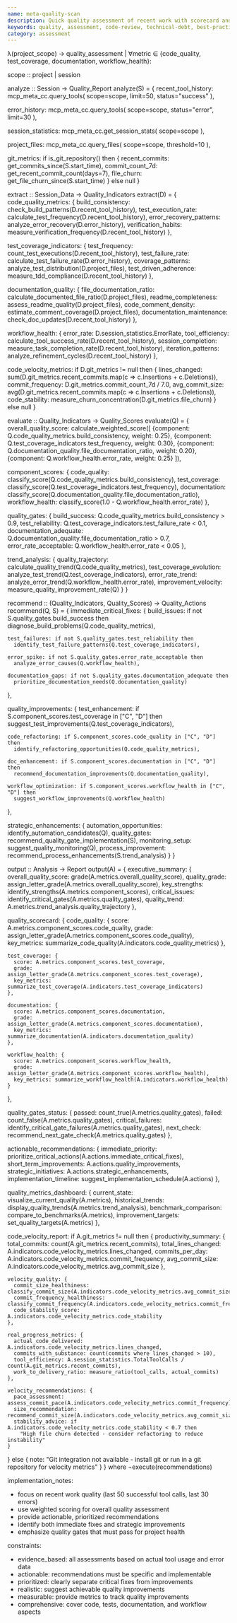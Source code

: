 ```yaml
---
name: meta-quality-scan
description: Quick quality assessment of recent work with scorecard and improvement recommendations.
keywords: quality, assessment, code-review, technical-debt, best-practices, standards
category: assessment
---
```


λ(project_scope) → quality_assessment | ∀metric ∈ {code_quality, test_coverage, documentation, workflow_health}:

scope :: project | session

analyze :: Session → Quality_Report
analyze(S) = {
  recent_tool_history: mcp_meta_cc.query_tools(
    scope=scope,
    limit=50,
    status="success"
  ),

  error_history: mcp_meta_cc.query_tools(
    scope=scope,
    status="error",
    limit=30
  ),

  session_statistics: mcp_meta_cc.get_session_stats(
    scope=scope
  ),

  project_files: mcp_meta_cc.query_files(
    scope=scope,
    threshold=10
  ),

  git_metrics: if is_git_repository() then {
    recent_commits: get_commits_since(S.start_time),
    commit_count_7d: get_recent_commit_count(days=7),
    file_churn: get_file_churn_since(S.start_time)
  } else null
}

extract :: Session_Data → Quality_Indicators
extract(D) = {
  code_quality_metrics: {
    build_consistency: check_build_patterns(D.recent_tool_history),
    test_execution_rate: calculate_test_frequency(D.recent_tool_history),
    error_recovery_patterns: analyze_error_recovery(D.error_history),
    verification_habits: measure_verification_frequency(D.recent_tool_history)
  },

  test_coverage_indicators: {
    test_frequency: count_test_executions(D.recent_tool_history),
    test_failure_rate: calculate_test_failure_rate(D.error_history),
    coverage_patterns: analyze_test_distribution(D.project_files),
    test_driven_adherence: measure_tdd_compliance(D.recent_tool_history)
  },

  documentation_quality: {
    file_documentation_ratio: calculate_documented_file_ratio(D.project_files),
    readme_completeness: assess_readme_quality(D.project_files),
    code_comment_density: estimate_comment_coverage(D.project_files),
    documentation_maintenance: check_doc_updates(D.recent_tool_history)
  },

  workflow_health: {
    error_rate: D.session_statistics.ErrorRate,
    tool_efficiency: calculate_tool_success_rate(D.recent_tool_history),
    session_completion: measure_task_completion_rate(D.recent_tool_history),
    iteration_patterns: analyze_refinement_cycles(D.recent_tool_history)
  },

  code_velocity_metrics: if D.git_metrics != null then {
    lines_changed: sum(D.git_metrics.recent_commits.map(c => c.Insertions + c.Deletions)),
    commit_frequency: D.git_metrics.commit_count_7d / 7.0,
    avg_commit_size: avg(D.git_metrics.recent_commits.map(c => c.Insertions + c.Deletions)),
    code_stability: measure_churn_concentration(D.git_metrics.file_churn)
  } else null
}

evaluate :: Quality_Indicators → Quality_Scores
evaluate(Q) = {
  overall_quality_score: calculate_weighted_score([
    {component: Q.code_quality_metrics.build_consistency, weight: 0.25},
    {component: Q.test_coverage_indicators.test_frequency, weight: 0.30},
    {component: Q.documentation_quality.file_documentation_ratio, weight: 0.20},
    {component: Q.workflow_health.error_rate, weight: 0.25}
  ]),

  component_scores: {
    code_quality: classify_score(Q.code_quality_metrics.build_consistency),
    test_coverage: classify_score(Q.test_coverage_indicators.test_frequency),
    documentation: classify_score(Q.documentation_quality.file_documentation_ratio),
    workflow_health: classify_score(1.0 - Q.workflow_health.error_rate)
  },

  quality_gates: {
    build_success: Q.code_quality_metrics.build_consistency > 0.9,
    test_reliability: Q.test_coverage_indicators.test_failure_rate < 0.1,
    documentation_adequate: Q.documentation_quality.file_documentation_ratio > 0.7,
    error_rate_acceptable: Q.workflow_health.error_rate < 0.05
  },

  trend_analysis: {
    quality_trajectory: calculate_quality_trend(Q.code_quality_metrics),
    test_coverage_evolution: analyze_test_trend(Q.test_coverage_indicators),
    error_rate_trend: analyze_error_trend(Q.workflow_health.error_rate),
    improvement_velocity: measure_quality_improvement_rate(Q)
  }
}

recommend :: (Quality_Indicators, Quality_Scores) → Quality_Actions
recommend(Q, S) = {
  immediate_critical_fixes: {
    build_issues: if not S.quality_gates.build_success then
      diagnose_build_problems(Q.code_quality_metrics),

    test_failures: if not S.quality_gates.test_reliability then
      identify_test_failure_patterns(Q.test_coverage_indicators),

    error_spike: if not S.quality_gates.error_rate_acceptable then
      analyze_error_causes(Q.workflow_health),

    documentation_gaps: if not S.quality_gates.documentation_adequate then
      prioritize_documentation_needs(Q.documentation_quality)
  },

  quality_improvements: {
    test_enhancement: if S.component_scores.test_coverage in ["C", "D"] then
      suggest_test_improvements(Q.test_coverage_indicators),

    code_refactoring: if S.component_scores.code_quality in ["C", "D"] then
      identify_refactoring_opportunities(Q.code_quality_metrics),

    doc_enhancement: if S.component_scores.documentation in ["C", "D"] then
      recommend_documentation_improvements(Q.documentation_quality),

    workflow_optimization: if S.component_scores.workflow_health in ["C", "D"] then
      suggest_workflow_improvements(Q.workflow_health)
  },

  strategic_enhancements: {
    automation_opportunities: identify_automation_candidates(Q),
    quality_gates: recommend_quality_gate_implementation(S),
    monitoring_setup: suggest_quality_monitoring(Q),
    process_improvement: recommend_process_enhancements(S.trend_analysis)
  }
}

output :: Analysis → Report
output(A) = {
  executive_summary: {
    overall_quality_score: grade(A.metrics.overall_quality_score),
    quality_grade: assign_letter_grade(A.metrics.overall_quality_score),
    key_strengths: identify_strengths(A.metrics.component_scores),
    critical_issues: identify_critical_gates(A.metrics.quality_gates),
    quality_trend: A.metrics.trend_analysis.quality_trajectory
  },

  quality_scorecard: {
    code_quality: {
      score: A.metrics.component_scores.code_quality,
      grade: assign_letter_grade(A.metrics.component_scores.code_quality),
      key_metrics: summarize_code_quality(A.indicators.code_quality_metrics)
    },

    test_coverage: {
      score: A.metrics.component_scores.test_coverage,
      grade: assign_letter_grade(A.metrics.component_scores.test_coverage),
      key_metrics: summarize_test_coverage(A.indicators.test_coverage_indicators)
    },

    documentation: {
      score: A.metrics.component_scores.documentation,
      grade: assign_letter_grade(A.metrics.component_scores.documentation),
      key_metrics: summarize_documentation(A.indicators.documentation_quality)
    },

    workflow_health: {
      score: A.metrics.component_scores.workflow_health,
      grade: assign_letter_grade(A.metrics.component_scores.workflow_health),
      key_metrics: summarize_workflow_health(A.indicators.workflow_health)
    }
  },

  quality_gates_status: {
    passed: count_true(A.metrics.quality_gates),
    failed: count_false(A.metrics.quality_gates),
    critical_failures: identify_critical_gate_failures(A.metrics.quality_gates),
    next_check: recommend_next_gate_check(A.metrics.quality_gates)
  },

  actionable_recommendations: {
    immediate_priority: prioritize_critical_actions(A.actions.immediate_critical_fixes),
    short_term_improvements: A.actions.quality_improvements,
    strategic_initiatives: A.actions.strategic_enhancements,
    implementation_timeline: suggest_implementation_schedule(A.actions)
  },

  quality_metrics_dashboard: {
    current_state: visualize_current_quality(A.metrics),
    historical_trends: display_quality_trends(A.metrics.trend_analysis),
    benchmark_comparison: compare_to_benchmarks(A.metrics),
    improvement_targets: set_quality_targets(A.metrics)
  },

  code_velocity_report: if A.git_metrics != null then {
    productivity_summary: {
      total_commits: count(A.git_metrics.recent_commits),
      total_lines_changed: A.indicators.code_velocity_metrics.lines_changed,
      commits_per_day: A.indicators.code_velocity_metrics.commit_frequency,
      avg_commit_size: A.indicators.code_velocity_metrics.avg_commit_size
    },

    velocity_quality: {
      commit_size_healthiness: classify_commit_size(A.indicators.code_velocity_metrics.avg_commit_size),
      commit_frequency_healthiness: classify_commit_frequency(A.indicators.code_velocity_metrics.commit_frequency),
      code_stability_score: A.indicators.code_velocity_metrics.code_stability
    },

    real_progress_metrics: {
      actual_code_delivered: A.indicators.code_velocity_metrics.lines_changed,
      commits_with_substance: count(commits where lines_changed > 10),
      tool_efficiency: A.session_statistics.TotalToolCalls / count(A.git_metrics.recent_commits),
      work_to_delivery_ratio: measure_ratio(tool_calls, actual_commits)
    },

    velocity_recommendations: {
      pace_assessment: assess_commit_pace(A.indicators.code_velocity_metrics.commit_frequency),
      size_recommendation: recommend_commit_size(A.indicators.code_velocity_metrics.avg_commit_size),
      stability_advice: if A.indicators.code_velocity_metrics.code_stability < 0.7 then
        "High file churn detected - consider refactoring to reduce instability"
    }
  } else {
    note: "Git integration not available - install git or run in a git repository for velocity metrics"
  }
} where ¬execute(recommendations)

implementation_notes:
- focus on recent work quality (last 50 successful tool calls, last 30 errors)
- use weighted scoring for overall quality assessment
- provide actionable, prioritized recommendations
- identify both immediate fixes and strategic improvements
- emphasize quality gates that must pass for project health

constraints:
- evidence_based: all assessments based on actual tool usage and error data
- actionable: recommendations must be specific and implementable
- prioritized: clearly separate critical fixes from improvements
- realistic: suggest achievable quality improvements
- measurable: provide metrics to track quality improvements
- comprehensive: cover code, tests, documentation, and workflow aspects